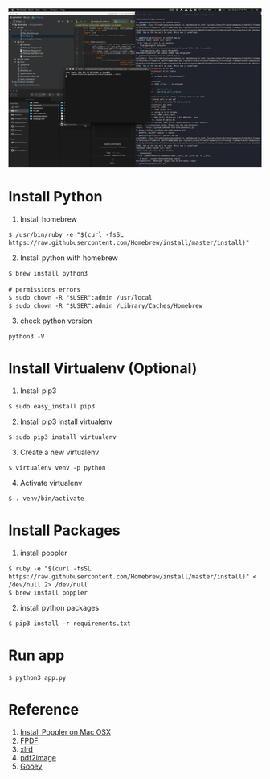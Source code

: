 <img src="ScreenRecording.gif" width="700">

# Install Python
1.  Install homebrew
```
$ /usr/bin/ruby -e "$(curl -fsSL https://raw.githubusercontent.com/Homebrew/install/master/install)"
```
2. Install python with homebrew
```
$ brew install python3

# permissions errors
$ sudo chown -R "$USER":admin /usr/local
$ sudo chown -R "$USER":admin /Library/Caches/Homebrew
```
3. check python version
```
python3 -V
```

# Install Virtualenv (Optional)
1. Install pip3
```
$ sudo easy_install pip3
```
2. Install pip3 install virtualenv
```
$ sudo pip3 install virtualenv
```
3. Create a new virtualenv
```
$ virtualenv venv -p python
```
4. Activate virtualenv
```
$ . venv/bin/activate
```


# Install Packages
1.  install poppler
```
$ ruby -e "$(curl -fsSL https://raw.githubusercontent.com/Homebrew/install/master/install)" < /dev/null 2> /dev/null
$ brew install poppler
```
2.  install python packages
```
$ pip3 install -r requirements.txt
```
# Run app
```
$ python3 app.py
```

# Reference
1. [Install Poppler on Mac OSX](http://macappstore.org/poppler/)
2. [FPDF](https://pyfpdf.readthedocs.io/en/latest/)
3. [xlrd](http://www.python-excel.org/)
4. [pdf2image](https://github.com/Belval/pdf2image)
5. [Gooey](https://github.com/chriskiehl/Gooey)